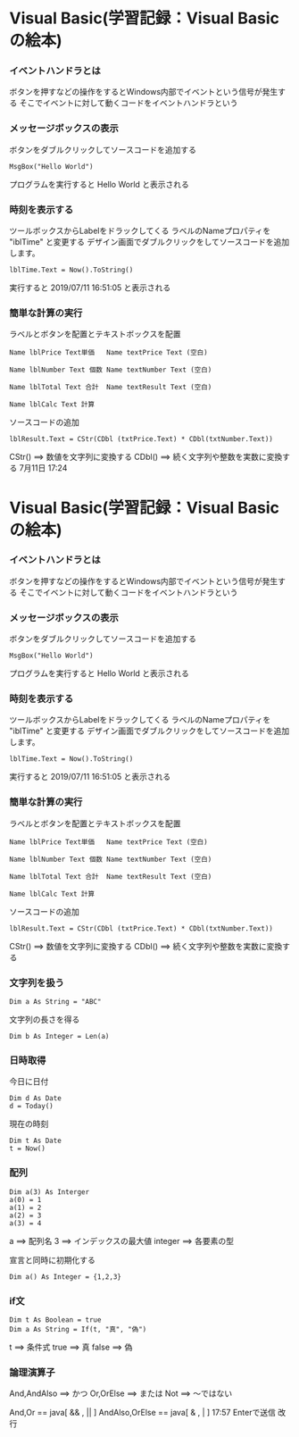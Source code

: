 # Visual Basic(学習記録：Visual Basicの絵本)

### イベントハンドラとは
ボタンを押すなどの操作をするとWindows内部でイベントという信号が発生する
そこでイベントに対して動くコードをイベントハンドラという

### メッセージボックスの表示
ボタンをダブルクリックしてソースコードを追加する
```
MsgBox("Hello World")
```
プログラムを実行すると Hello World と表示される

### 時刻を表示する
ツールボックスからLabelをドラックしてくる
ラベルのNameプロパティを "iblTime" と変更する
デザイン画面でダブルクリックをしてソースコードを追加します。
```
lblTime.Text = Now().ToString()
```
実行すると 2019/07/11 16:51:05 と表示される

### 簡単な計算の実行
ラベルとボタンを配置とテキストボックスを配置
```
Name lblPrice Text単価   Name textPrice Text (空白)

Name lblNumber Text 個数 Name textNumber Text (空白)

Name lblTotal Text 合計  Name textResult Text (空白)

Name lblCalc Text 計算
```

ソースコードの追加
```
lblResult.Text = CStr(CDbl (txtPrice.Text) * CDbl(txtNumber.Text))
```
CStr() ==> 数値を文字列に変換する
CDbl() ==> 続く文字列や整数を実数に変換する
7月11日 17:24
# Visual Basic(学習記録：Visual Basicの絵本)

### イベントハンドラとは
ボタンを押すなどの操作をするとWindows内部でイベントという信号が発生する
そこでイベントに対して動くコードをイベントハンドラという

### メッセージボックスの表示
ボタンをダブルクリックしてソースコードを追加する
```
MsgBox("Hello World")
```
プログラムを実行すると Hello World と表示される

### 時刻を表示する
ツールボックスからLabelをドラックしてくる
ラベルのNameプロパティを "iblTime" と変更する
デザイン画面でダブルクリックをしてソースコードを追加します。
```
lblTime.Text = Now().ToString()
```
実行すると 2019/07/11 16:51:05 と表示される

### 簡単な計算の実行
ラベルとボタンを配置とテキストボックスを配置
```
Name lblPrice Text単価   Name textPrice Text (空白)

Name lblNumber Text 個数 Name textNumber Text (空白)

Name lblTotal Text 合計  Name textResult Text (空白)

Name lblCalc Text 計算
```

ソースコードの追加
```
lblResult.Text = CStr(CDbl (txtPrice.Text) * CDbl(txtNumber.Text))
```
CStr() ==> 数値を文字列に変換する
CDbl() ==> 続く文字列や整数を実数に変換する

### 文字列を扱う
```
Dim a As String = "ABC"
```
文字列の長さを得る
```
Dim b As Integer = Len(a)
```

### 日時取得
今日に日付
```
Dim d As Date
d = Today()
```
現在の時刻
```
Dim t As Date
t = Now()
```

### 配列
```
Dim a(3) As Interger
a(0) = 1
a(1) = 2
a(2) = 3
a(3) = 4
```
a ==> 配列名
3 ==> インデックスの最大値
integer ==> 各要素の型

宣言と同時に初期化する
```
Dim a() As Integer = {1,2,3}
```
### if文
```
Dim t As Boolean = true
Dim a As String = If(t, "真", "偽")
```
t ==> 条件式
true ==> 真
false ==> 偽

### 論理演算子
And,AndAlso ==> かつ
Or,OrElse ==> または
Not ==> ～ではない

And,Or == java[ && , || ]
AndAlso,OrElse == java[ & , | ]
17:57
 Enterで送信 改行
